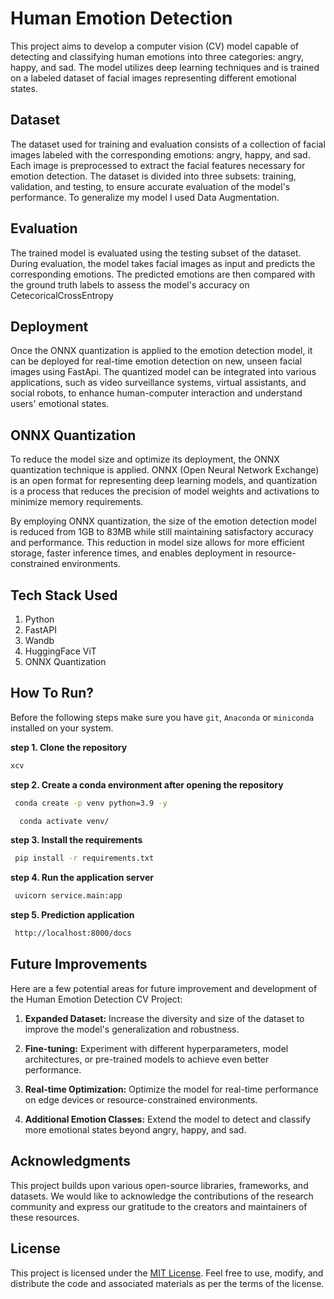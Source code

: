 # **Human Emotion Detection**

This project aims to develop a computer vision (CV) model capable of detecting and classifying human emotions into three categories: angry, happy, and sad. The model utilizes deep learning techniques and is trained on a labeled dataset of facial images representing different emotional states.

## Dataset
The dataset used for training and evaluation consists of a collection of facial images labeled with the corresponding emotions: angry, happy, and sad. Each image is preprocessed to extract the facial features necessary for emotion detection. The dataset is divided into three subsets: training, validation, and testing, to ensure accurate evaluation of the model's performance. To generalize my model I used Data Augmentation.


## Evaluation
The trained model is evaluated using the testing subset of the dataset. During evaluation, the model takes facial images as input and predicts the corresponding emotions. The predicted emotions are then compared with the ground truth labels to assess the model's accuracy on CetecoricalCrossEntropy

## Deployment
Once the ONNX quantization is applied to the emotion detection model, it can be deployed for real-time emotion detection on new, unseen facial images using FastApi. The quantized model can be integrated into various applications, such as video surveillance systems, virtual assistants, and social robots, to enhance human-computer interaction and understand users' emotional states.

## ONNX Quantization
To reduce the model size and optimize its deployment, the ONNX quantization technique is applied. ONNX (Open Neural Network Exchange) is an open format for representing deep learning models, and quantization is a process that reduces the precision of model weights and activations to minimize memory requirements.

By employing ONNX quantization, the size of the emotion detection model is reduced from 1GB to 83MB while still maintaining satisfactory accuracy and performance. This reduction in model size allows for more efficient storage, faster inference times, and enables deployment in resource-constrained environments.

## **Tech Stack Used**
 1. Python
 2. FastAPI
 3. Wandb
 4. HuggingFace ViT
 5. ONNX Quantization

## How To Run?
Before the following steps make sure you have `git`, `Anaconda` or `miniconda` installed on your system.
 
 **step 1. Clone the repository**
 
  ```bash
  xcv
  ```
 **step 2. Create a conda environment after opening the repository**

  ```bash
   conda create -p venv python=3.9 -y
  ```
  ```bash
    conda activate venv/
  ```

 **step 3. Install the requirements**

  ```bash
   pip install -r requirements.txt
  ```
 **step 4. Run the application server**

 ```bash
  uvicorn service.main:app
 ```
 **step 5. Prediction application**

 ```bash
  http://localhost:8000/docs
 ```


## **Future Improvements**
Here are a few potential areas for future improvement and development of the Human Emotion Detection CV Project:
 
1. **Expanded Dataset:** Increase the diversity and size of the dataset to improve the model's generalization and robustness.

2. **Fine-tuning:** Experiment with different hyperparameters, model architectures, or pre-trained models to achieve even better performance.
 
3. **Real-time Optimization:** Optimize the model for real-time performance on edge devices or resource-constrained environments.
 
4. **Additional Emotion Classes:** Extend the model to detect and classify more emotional states beyond angry, happy, and sad.

## Acknowledgments
This project builds upon various open-source libraries, frameworks, and datasets. We would like to acknowledge the contributions of the research community and express our gratitude to the creators and maintainers of these resources.

## License
This project is licensed under the [MIT License](https://github.com/git/git-scm.com/blob/main/MIT-LICENSE.txt). Feel free to use, modify, and distribute the code and associated materials as per the terms of the license.
